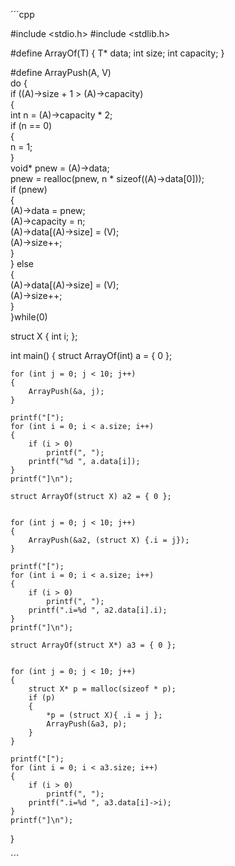 ´´´cpp

#include <stdio.h>
#include <stdlib.h>

#define ArrayOf(T) { T* data; int size; int capacity; }

#define ArrayPush(A, V)\
do {\
    if ((A)->size + 1 > (A)->capacity)\
    {\
        int n = (A)->capacity * 2;\
        if (n == 0)\
        {\
            n = 1;\
        }\
        void* pnew = (A)->data;\
        pnew = realloc(pnew, n * sizeof((A)->data[0]));\
        if (pnew)\
        {\
            (A)->data = pnew;\
            (A)->capacity = n;\
            (A)->data[(A)->size] = (V); \
            (A)->size++;\
        }\
    } else \
    {\
      (A)->data[(A)->size] = (V);\
      (A)->size++;\
    }\
}while(0)


struct X
{
    int i;
};

int main()
{
    struct ArrayOf(int) a = { 0 };
   

    for (int j = 0; j < 10; j++)
    {
        ArrayPush(&a, j);
    }

    printf("[");
    for (int i = 0; i < a.size; i++)
    {
        if (i > 0)
            printf(", ");
        printf("%d ", a.data[i]);
    }
    printf("]\n");

    struct ArrayOf(struct X) a2 = { 0 };


    for (int j = 0; j < 10; j++)
    {
        ArrayPush(&a2, (struct X) {.i = j});
    }

    printf("[");
    for (int i = 0; i < a.size; i++)
    {
        if (i > 0)
            printf(", ");
        printf(".i=%d ", a2.data[i].i);
    }
    printf("]\n");

    struct ArrayOf(struct X*) a3 = { 0 };


    for (int j = 0; j < 10; j++)
    {
        struct X* p = malloc(sizeof * p);
        if (p)
        {
            *p = (struct X){ .i = j };
            ArrayPush(&a3, p);
        }
    }

    printf("[");
    for (int i = 0; i < a3.size; i++)
    {
        if (i > 0)
            printf(", ");
        printf(".i=%d ", a3.data[i]->i);
    }
    printf("]\n");
}

´´´
